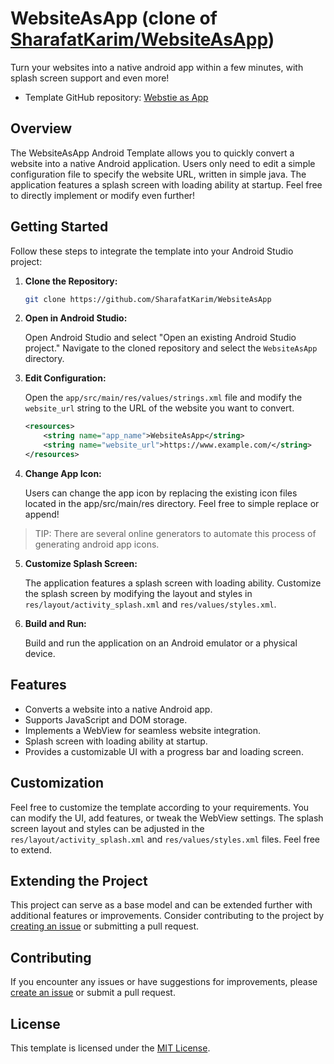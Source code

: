 # WebsiteAsApp (clone of [SharafatKarim/WebsiteAsApp](https://github.com/SharafatKarim/WebsiteAsApp))
Turn your websites into a native android app within a few minutes, with splash screen support and even more! 
- Template GitHub repository: [Webstie as App](https://github.com/SharafatKarim/WebsiteAsApp)

## Overview

The WebsiteAsApp Android Template allows you to quickly convert a website into a native Android application. Users only need to edit a simple configuration file to specify the website URL, written in simple java. The application features a splash screen with loading ability at startup. Feel free to directly implement or modify even further!

## Getting Started

Follow these steps to integrate the template into your Android Studio project:

1. **Clone the Repository:**

   ```bash
   git clone https://github.com/SharafatKarim/WebsiteAsApp
   ```

2. **Open in Android Studio:**

   Open Android Studio and select "Open an existing Android Studio project." Navigate to the cloned repository and select the `WebsiteAsApp` directory.

3. **Edit Configuration:**

   Open the `app/src/main/res/values/strings.xml` file and modify the `website_url` string to the URL of the website you want to convert.

   ```xml
   <resources>
       <string name="app_name">WebsiteAsApp</string>
       <string name="website_url">https://www.example.com/</string>
   </resources>
   ```

6. **Change App Icon:**

   Users can change the app icon by replacing the existing icon files located in the app/src/main/res directory. Feel free to simple replace or append!
  > TIP: There are several online generators to automate this process of generating android app icons.

5. **Customize Splash Screen:**

   The application features a splash screen with loading ability. Customize the splash screen by modifying the layout and styles in `res/layout/activity_splash.xml` and `res/values/styles.xml`.

6. **Build and Run:**

   Build and run the application on an Android emulator or a physical device.

## Features

- Converts a website into a native Android app.
- Supports JavaScript and DOM storage.
- Implements a WebView for seamless website integration.
- Splash screen with loading ability at startup.
- Provides a customizable UI with a progress bar and loading screen.

## Customization

Feel free to customize the template according to your requirements. You can modify the UI, add features, or tweak the WebView settings. The splash screen layout and styles can be adjusted in the `res/layout/activity_splash.xml` and `res/values/styles.xml` files. Feel free to extend.

## Extending the Project

This project can serve as a base model and can be extended further with additional features or improvements. Consider contributing to the project by [creating an issue](https://github.com/SharafatKarim/WebsiteAsApp/issues) or submitting a pull request.

## Contributing

If you encounter any issues or have suggestions for improvements, please [create an issue](https://github.com/SharafatKarim/WebsiteAsApp/issues) or submit a pull request.

## License

This template is licensed under the [MIT License](LICENSE).
